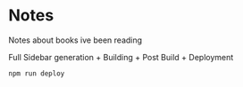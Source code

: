 # Notes
Notes about books ive been reading

Full Sidebar generation + Building + Post Build + Deployment
```
npm run deploy
```
